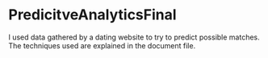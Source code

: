 # PredicitveAnalyticsFinal

I used data gathered by a dating website to try to predict possible matches.  The techniques used are explained in the document file.
